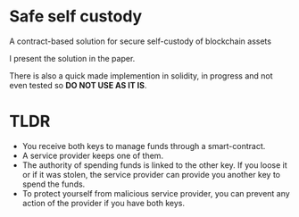 # Safe self custody
A contract-based solution for secure self-custody of blockchain assets

I present the solution in the paper.

There is also a quick made implemention in solidity, in progress and not even tested so **DO NOT USE AS IT IS**.


# TLDR
- You receive both keys to manage funds through a smart-contract.
- A service provider keeps one of them.
- The authority of spending funds is linked to the other key. If you loose it or if it was stolen, the service provider can provide you another key to spend the funds.
- To protect yourself from malicious service provider, you can prevent any action of the provider if you have both keys.
